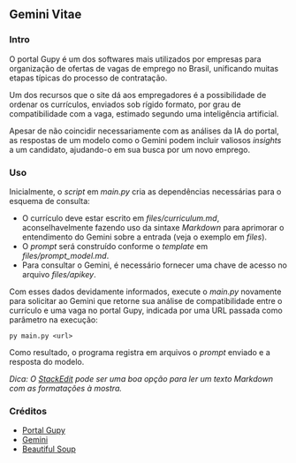 ## Gemini Vitae

### Intro

O portal Gupy é um dos softwares mais utilizados por empresas para organização de ofertas de vagas de emprego no Brasil, unificando muitas etapas típicas do processo de contratação.

Um dos recursos que o site dá aos empregadores é a possibilidade de ordenar os currículos, enviados sob rígido formato, por grau de compatibilidade com a vaga, estimado segundo uma inteligência artificial.

Apesar de não coincidir necessariamente com as análises da IA do portal, as respostas de um modelo como o Gemini podem incluir valiosos *insights* a um candidato, ajudando-o em sua busca por um novo emprego.

### Uso

Inicialmente, o *script* em *main.py* cria as dependências necessárias para o esquema de consulta:

- O currículo deve estar escrito em *files/curriculum.md*, aconselhavelmente fazendo uso da sintaxe *Markdown* para aprimorar o entendimento do Gemini sobre a entrada (veja o exemplo em *files*).
- O *prompt* será construído conforme o *template* em *files/prompt_model.md*.
- Para consultar o Gemini, é necessário fornecer uma chave de acesso no arquivo *files/apikey*.

Com esses dados devidamente informados, execute o *main.py* novamente para solicitar ao Gemini que retorne sua análise de compatibilidade entre o currículo e uma vaga no portal Gupy, indicada por uma URL passada como parâmetro na execução:

	py main.py <url>

Como resultado, o programa registra em arquivos o *prompt* enviado e a resposta do modelo.

*Dica: O [StackEdit](https://stackedit.io/app#) pode ser uma boa opção para ler um texto Markdown com as formatações à mostra.*

### Créditos

* [Portal Gupy](https://portal.gupy.io/?int_ref=navbar-candidatos)
* [Gemini](https://deepmind.google/technologies/gemini/#introduction)
* [Beautiful Soup](https://pypi.org/project/beautifulsoup4/)